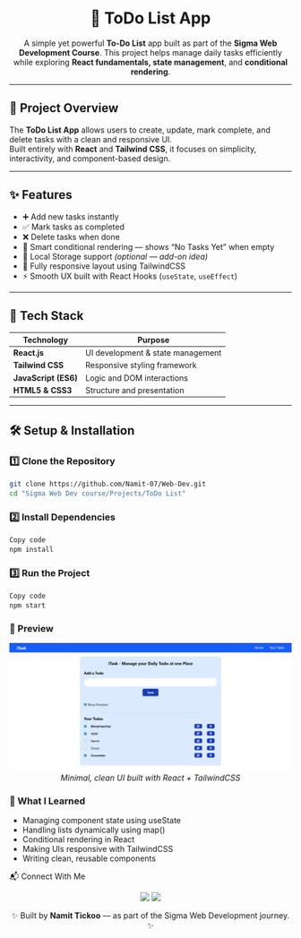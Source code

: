 <h1 align="center">📝 ToDo List App</h1>

<p align="center">
  A simple yet powerful <b>To-Do List</b> app built as part of the <b>Sigma Web Development Course</b>.  
  This project helps manage daily tasks efficiently while exploring <b>React fundamentals, state management</b>, and <b>conditional rendering</b>.  
</p>

---

## 🚀 Project Overview

The **ToDo List App** allows users to create, update, mark complete, and delete tasks with a clean and responsive UI.  
Built entirely with **React** and **Tailwind CSS**, it focuses on simplicity, interactivity, and component-based design.

---

## ✨ Features

- ➕ Add new tasks instantly  
- ✅ Mark tasks as completed  
- ❌ Delete tasks when done  
- 🧠 Smart conditional rendering — shows “No Tasks Yet” when empty  
- 💾 Local Storage support *(optional — add-on idea)*  
- 📱 Fully responsive layout using TailwindCSS  
- ⚡ Smooth UX built with React Hooks (`useState`, `useEffect`)

---

## 🧩 Tech Stack

| Technology | Purpose |
|-------------|----------|
| **React.js** | UI development & state management |
| **Tailwind CSS** | Responsive styling framework |
| **JavaScript (ES6)** | Logic and DOM interactions |
| **HTML5 & CSS3** | Structure and presentation |

---

## 🛠️ Setup & Installation

### 1️⃣ Clone the Repository
```bash
git clone https://github.com/Namit-07/Web-Dev.git
cd "Sigma Web Dev course/Projects/ToDo List"
```

### 2️⃣ Install Dependencies
```bash
Copy code
npm install
```

### 3️⃣ Run the Project
```bash
Copy code
npm start
```

### 📸 Preview
<p align="center"> <img src="https://github.com/Namit-07/Web-Dev/blob/main/Sigma%20Web%20Dev%20course/Projects/ToDo%20List/Screenshot%202025-10-05%20170641.png" width="600px" alt="ToDo List Screenshot"/> <br/> <i>Minimal, clean UI built with React + TailwindCSS</i> </p>

### 🎯 What I Learned
- Managing component state using useState
- Handling lists dynamically using map()
- Conditional rendering in React
- Making UIs responsive with TailwindCSS
- Writing clean, reusable components

📬 Connect With Me
<p align="center"> <a href="https://github.com/Namit-07"><img src="https://img.shields.io/badge/GitHub-black?style=for-the-badge&logo=github"></a> <a href="https://www.linkedin.com/in/namit-tickoo-69b2a9367/"><img src="https://img.shields.io/badge/LinkedIn-blue?style=for-the-badge&logo=linkedin"></a> </p>
<p align="center">
  ✨ Built by <b>Namit Tickoo</b> — as part of the Sigma Web Development journey. ✨</p>

